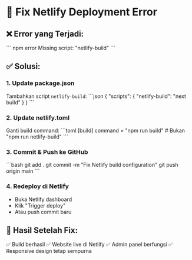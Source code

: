 # 🔧 Fix Netlify Deployment Error

## ❌ Error yang Terjadi:
\`\`\`
npm error Missing script: "netlify-build"
\`\`\`

## ✅ Solusi:

### 1. Update package.json
Tambahkan script `netlify-build`:
\`\`\`json
{
  "scripts": {
    "netlify-build": "next build"
  }
}
\`\`\`

### 2. Update netlify.toml
Ganti build command:
\`\`\`toml
[build]
  command = "npm run build"  # Bukan "npm run netlify-build"
\`\`\`

### 3. Commit & Push ke GitHub
\`\`\`bash
git add .
git commit -m "Fix Netlify build configuration"
git push origin main
\`\`\`

### 4. Redeploy di Netlify
- Buka Netlify dashboard
- Klik "Trigger deploy"
- Atau push commit baru

## 🎯 Hasil Setelah Fix:
✅ Build berhasil
✅ Website live di Netlify
✅ Admin panel berfungsi
✅ Responsive design tetap sempurna
